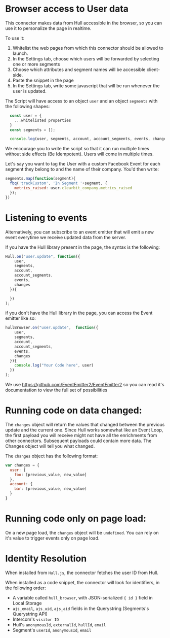# Browser access to User data

This connector makes data from Hull accessible in the browser,
so you can use it to personalize the page in realtime.

To use it:

1. Whitelist the web pages from which this connector should be allowed to launch.
1. In the Settings tab, choose which users will be forwarded by selecting one or more segments
2. Choose which attributes and segment names will be accessible client-side.
3. Paste the snippet in the page
4. In the Settings tab, write some javascript that will be run whenever the user is updated.

The Script will have access to an object `user` and an object `segments` with the following shapes:

```javascript
  const user = {
    ...whitelisted properties
  }
  const segments = [];

  console.log(user, segments, account, account_segments, events, changes);
```


We encourage you to write the script so that it can run multiple times without side effects (Be Idempotent). Users will come in multiple times.

Let's say you want to tag the User with a custom Facebook Event for each segment they belong to and the name of their company.
You'd then write:

```js
segments.map(function(segment){
  fbq('trackCustom', 'In Segment '+segment, {
    metrics_raised: user.clearbit_company.metrics_raised
  });
})
```

# Listening to events

Alternatively, you can subscribe to an event emitter that will emit a new event everytime we receive updated data from the server.

If you have the Hull library present in the page, the syntax is the following:

```js
Hull.on("user.update", function({
    user,
    segments,
    account,
    account_segments,
    events,
    changes
  }){

  })
);
```

if you don't have the Hull library in the page, you can access the Event emitter like so:

```js
hullBrowser.on("user.update",  function({
    user,
    segments,
    account,
    account_segments,
    events,
    changes
  }){
    console.log("Your Code here", user)
  })
);
```

We use https://github.com/EventEmitter2/EventEmitter2 so you can read it's documentation to view the full set of possibilities

# Running code on data changed:

The `changes` object will return the values that changed between the previous update and the current one.
Since Hull works somewhat like an Event Loop, the first payload you will receive might not have all the enrichments from other connectors. Subsequent payloads could contain more data. The Changes object will tell you what changed.

The `changes` object has the following format:

```js
var changes = {
  user: {
    foo: [previous_value, new_value]
  },
  account: {
    bar: [previous_value, new_value]
  }
}
```

# Running code only on page load:

On a new page load, the `changes` object will be `undefined`. You can rely on it's value to trigger events only on page load.

# Identity Resolution

When installed from `Hull.js`, the connector fetches the user ID from Hull.

When installed as a code snippet, the connector will look for identifiers, in the following order:

- A variable called `hull_browser`, with JSON-serialized `{ id }` field in Local Storage
- `ajs_email`, `ajs_uid`, `ajs_aid` fields in the Querystring (Segments's Querystring API)
- Intercom's `visitor ID`
- Hull's `anonymousId`, `externalId`, `hullId`, `email`
- Segment's `userId`, `anonymousId`, `email`
